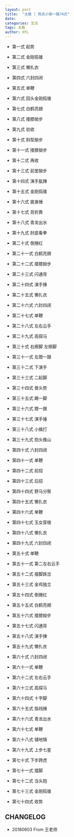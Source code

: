 ```yaml
---
layout: post
title:  "太极 | 陈氏小架一路74式"
date:   
categories: 生活
tags: 太极
author: HYL
---
```


- 第一式 起势

- 第二式 金刚捣锥

- 第三式 懒扎衣

- 第四式 六封四闭

- 第五式 单鞭

- 第六式 回头金刚捣锥

- 第七式 白鹤亮翅

- 第八式 搂膝拗步

- 第九式 初收

- 第十式 斜型拗步

- 第十一式 搂膝拗步

- 第十二式 再收

- 第十三式 前堂拗步

- 第十四式 演手肱捶

- 第十五式 金刚捣锥

- 第十六式 披身捶

- 第十七式 背折靠

- 第十八式 青龙出水

- 第十九式 肘底看拳

- 第二十式 倒捲红

- 第二十一式 白鹤亮翅

- 第二十二式 搂膝拗步

- 第二十三式 闪通背

- 第二十四式 演手捶

- 第二十五式 懒扎衣

- 第二十六式 六封四闭

- 第二十七式 单鞭

- 第二十八式 左右云手

- 第二十九式 高探马

- 第三十式 右擦脚 左擦脚

- 第三十一式 左蹬一跟

- 第三十二式 下演手

- 第三十三式 二起脚

- 第三十四式 兽头势

- 第三十五式 踢一脚

- 第三十六式 蹬一跟

- 第三十七式 演手锤

- 第三十八式 小擒打

- 第三十九式 抱头推山

- 第四十式 六封四闭

- 第四十一式 单鞭

- 第四十二式 前招

- 第四十三式 后招

- 第四十四式 野马分鬃

- 第四十五式 懒扎衣

- 第四十六式 单鞭

- 第四十七式 玉女穿梭

- 第四十八式 懒扎衣

- 第四十九式 六封四闭

- 第五十式 单鞭

- 第五十一式 第二左右云手

- 第五十二式 摆脚跌岔

- 第五十三式 金鸡独立

- 第五十四式 倒捲红

- 第五十五式 白鹤亮翅

- 第五十六式 搂膝拗步

- 第五十七式 闪通背

- 第五十八式 演手捶

- 第五十九式 懒扎衣

- 第六十式 六封四闭

- 第六十一式 单鞭

- 第六十二式 左右云手

- 第六十三式 高探马

- 第六十四式 十字脚

- 第六十五式 指裆捶

- 第六十六式 青龙出水

- 第六十七式 单鞭

- 第六十八式 铺地锦

- 第六十九式 上步七星

- 第七十式 下步跨虎

- 第七十一式 摆脚

- 第七十二式 当头抱

- 第七十三式 金刚捣锥

- 第七十四式 收势


## CHANGELOG

- 20180603 From 王老师













